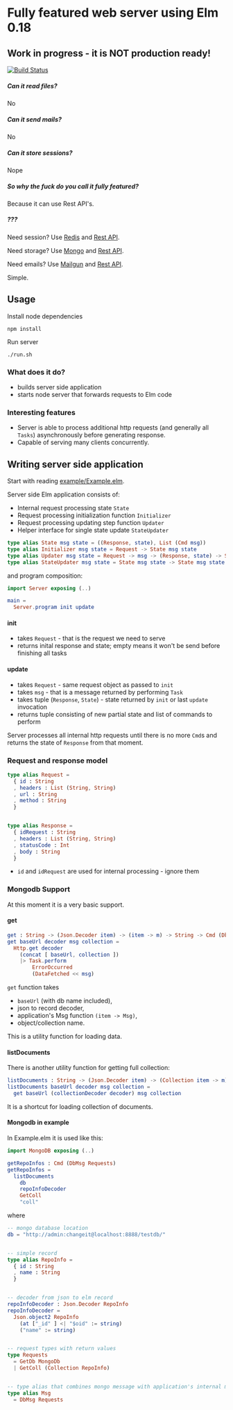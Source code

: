 # Fully featured web server using Elm 0.18

## Work in progress - it is NOT production ready!

[![Build Status](https://travis-ci.org/tunguski/elm-server.svg?branch=master)](https://travis-ci.org/tunguski/elm-server)

##### Can it read files?

No

##### Can it send mails?

No

##### Can it store sessions?

Nope

##### So why the fuck do you call it fully featured?

Because it can use Rest API's.

##### ???

Need session? Use [Redis](http://redis.io/) and [Rest API](http://webd.is/).

Need storage? Use [Mongo](https://www.mongodb.com/) and [Rest API](http://restheart.org/).

Need emails? Use [Mailgun](https://www.mailgun.com/) and [Rest API](https://documentation.mailgun.com/api_reference.html).

Simple.

## Usage

Install node dependencies

    npm install

Run server

    ./run.sh


### What does it do?

* builds server side application
* starts node server that forwards requests to Elm code

### Interesting features

* Server is able to process additional http requests (and generally all ```Tasks```) asynchronously before generating response.
* Capable of serving many clients concurrently.

## Writing server side application

Start with reading [example/Example.elm](example/Example.elm).

Server side Elm application consists of:

* Internal request processing state ```State```
* Request processing initialization function ```Initializer```
* Request processing updating step function ```Updater```
* Helper interface for single state update ```StateUpdater```

```elm
type alias State msg state = ((Response, state), List (Cmd msg))
type alias Initializer msg state = Request -> State msg state
type alias Updater msg state = Request -> msg -> (Response, state) -> State msg state
type alias StateUpdater msg state = State msg state -> State msg state
```

and program composition:

```elm
import Server exposing (..)

main =
  Server.program init update
```

#### init

* takes ```Request``` - that is the request we need to serve
* returns inital response and state; empty means it won't be send before finishing all tasks

#### update

* takes ```Request``` - same request object as passed to ```init```
* takes ```msg``` - that is a message returned by performing ```Task```
* takes tuple (```Response```, ```State```) - state returned by ```init``` or last ```update``` invocation
* returns tuple consisting of new partial state and list of commands to perform

Server processes all internal http requests until there is no more ```Cmd```s and returns the state of ```Response``` from that moment.

### Request and response model

```elm
type alias Request =
  { id : String
  , headers : List (String, String)
  , url : String
  , method : String
  }


type alias Response =
  { idRequest : String
  , headers : List (String, String)
  , statusCode : Int
  , body : String
  }
```

* ```id``` and ```idRequest``` are used for internal processing - ignore them


### Mongodb Support

At this moment it is a very basic support.

#### get

```elm
get : String -> (Json.Decoder item) -> (item -> m) -> String -> Cmd (DbMsg m)
get baseUrl decoder msg collection =
  Http.get decoder
    (concat [ baseUrl, collection ])
    |> Task.perform
        ErrorOccurred
        (DataFetched << msg)
```

```get``` function takes

* ```baseUrl``` (with db name included),
* json to record decoder,
* application's Msg function ```(item -> Msg)```,
* object/collection name.

This is a utility function for loading data.

#### listDocuments

There is another utility function for getting full collection:

```elm
listDocuments : String -> (Json.Decoder item) -> (Collection item -> m) -> String -> Cmd (DbMsg m)
listDocuments baseUrl decoder msg collection =
  get baseUrl (collectionDecoder decoder) msg collection
```

It is a shortcut for loading collection of documents.

#### Mongodb in example

In Example.elm it is used like this:

```elm
import MongoDB exposing (..)

getRepoInfos : Cmd (DbMsg Requests)
getRepoInfos =
  listDocuments
    db
    repoInfoDecoder
    GetColl
    "coll"
```

where

```elm
-- mongo database location
db = "http://admin:changeit@localhost:8888/testdb/"


-- simple record
type alias RepoInfo =
  { id : String
  , name : String
  }


-- decoder from json to elm record
repoInfoDecoder : Json.Decoder RepoInfo
repoInfoDecoder =
  Json.object2 RepoInfo
    (at ["_id" ] <| "$oid" := string)
    ("name" := string)


-- request types with return values
type Requests
  = GetDb MongoDb
  | GetColl (Collection RepoInfo)


-- type alias that combines mongo message with application's internal messages
type alias Msg
  = DbMsg Requests
```

